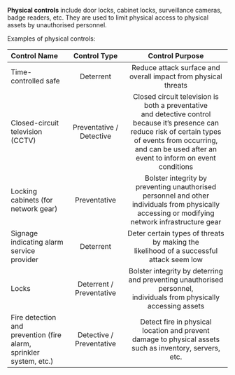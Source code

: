 
**Physical controls** include door locks, cabinet locks, surveillance cameras, badge
readers, etc. They are used to limit physical access to physical assets by unauthorised
personnel.

Examples of physical controls:

| **Control Name** | **Control Type** | **Control Purpose** |
| :--- | :--: | :--: |
| Time-controlled safe | Deterrent | Reduce attack surface and overall impact from physical threats |
| Closed-circuit television (CCTV) | Preventative / Detective | Closed circuit television is both a preventative <br>and detective control because it’s presence can <br>reduce risk of certain types of events from occurring, and can be used after an <br>event to inform on event conditions |
| Locking cabinets (for<br>network gear) | Preventative | Bolster integrity by preventing unauthorised<br>personnel and other individuals from physically<br>accessing or modifying network infrastructure gear<br> |
| Signage indicating alarm<br>service provider | Deterrent | Deter certain types of threats by making the <br>likelihood of a successful attack seem low  |
| Locks | Deterrent / Preventative | Bolster integrity by deterring and preventing unauthorised personnel,<br>individuals from physically accessing assets |
| Fire detection and<br>prevention (fire alarm,<br>sprinkler system, etc.) | Detective / Preventative | Detect fire in physical location and prevent<br>damage to physical assets such as inventory, servers, etc. |